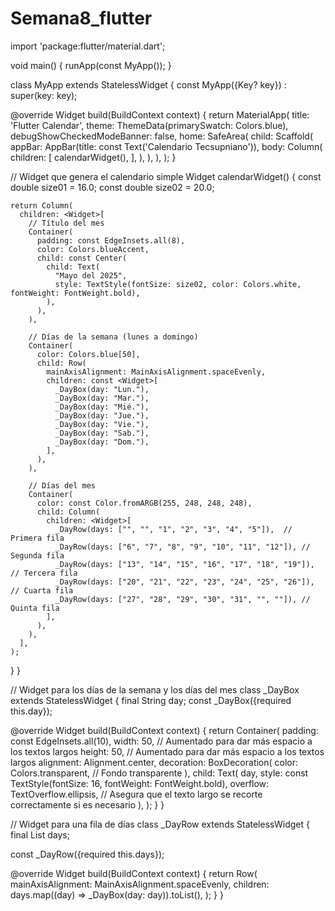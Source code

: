 # Semana8_flutter




import 'package:flutter/material.dart';

void main() {
  runApp(const MyApp());
}

class MyApp extends StatelessWidget {
  const MyApp({Key? key}) : super(key: key);

  @override
  Widget build(BuildContext context) {
    return MaterialApp(
      title: 'Flutter Calendar',
      theme: ThemeData(primarySwatch: Colors.blue),
      debugShowCheckedModeBanner: false,
      home: SafeArea(
        child: Scaffold(
          appBar: AppBar(title: const Text('Calendario Tecsupniano')),
          body: Column(
            children: <Widget>[
              calendarWidget(),
            ],
          ),
        ),
      ),
    );
  }

  // Widget que genera el calendario simple
  Widget calendarWidget() {
    const double size01 = 16.0;
    const double size02 = 20.0;

    return Column(
      children: <Widget>[
        // Título del mes
        Container(
          padding: const EdgeInsets.all(8),
          color: Colors.blueAccent,
          child: const Center(
            child: Text(
              "Mayo del 2025",
              style: TextStyle(fontSize: size02, color: Colors.white, fontWeight: FontWeight.bold),
            ),
          ),
        ),

        // Días de la semana (lunes a domingo)
        Container(
          color: Colors.blue[50],
          child: Row(
            mainAxisAlignment: MainAxisAlignment.spaceEvenly,
            children: const <Widget>[
              _DayBox(day: "Lun."),
              _DayBox(day: "Mar."),
              _DayBox(day: "Mié."),
              _DayBox(day: "Jue."),
              _DayBox(day: "Vie."),
              _DayBox(day: "Sab."),
              _DayBox(day: "Dom."),
            ],
          ),
        ),

        // Días del mes
        Container(
          color: const Color.fromARGB(255, 248, 248, 248),
          child: Column(
            children: <Widget>[
              _DayRow(days: ["", "", "1", "2", "3", "4", "5"]),  // Primera fila
              _DayRow(days: ["6", "7", "8", "9", "10", "11", "12"]), // Segunda fila
              _DayRow(days: ["13", "14", "15", "16", "17", "18", "19"]), // Tercera fila
              _DayRow(days: ["20", "21", "22", "23", "24", "25", "26"]), // Cuarta fila
              _DayRow(days: ["27", "28", "29", "30", "31", "", ""]), // Quinta fila
            ],
          ),
        ),
      ],
    );
  }
}

// Widget para los días de la semana y los días del mes
class _DayBox extends StatelessWidget {
  final String day;
  const _DayBox({required this.day});

  @override
  Widget build(BuildContext context) {
    return Container(
      padding: const EdgeInsets.all(10),
      width: 50,  // Aumentado para dar más espacio a los textos largos
      height: 50, // Aumentado para dar más espacio a los textos largos
      alignment: Alignment.center,
      decoration: BoxDecoration(
        color: Colors.transparent,  // Fondo transparente
      ),
      child: Text(
        day,
        style: const TextStyle(fontSize: 16, fontWeight: FontWeight.bold),
        overflow: TextOverflow.ellipsis,  // Asegura que el texto largo se recorte correctamente si es necesario
      ),
    );
  }
}

// Widget para una fila de días
class _DayRow extends StatelessWidget {
  final List<String> days;

  const _DayRow({required this.days});

  @override
  Widget build(BuildContext context) {
    return Row(
      mainAxisAlignment: MainAxisAlignment.spaceEvenly,
      children: days.map((day) => _DayBox(day: day)).toList(),
    );
  }
}
